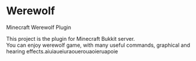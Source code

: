 Werewolf
========

Minecraft Werewolf Plugin

This project is the plugin for Minecraft Bukkit server.  
You can enjoy werewolf game, with many useful commands, graphical and hearing effects.aiuiaueiuraouerouaoieruapoie
